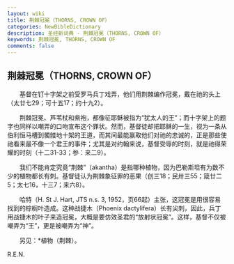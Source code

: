 ```yaml
---
layout: wiki
title: 荆棘冠冕（THORNS, CROWN OF）
categories: NewBibleDictionary
description: 圣经新词典 - 荆棘冠冕（THORNS, CROWN OF）
keywords: 荆棘冠冕, THORNS, CROWN OF
comments: false
---
```


## 荆棘冠冕（THORNS, CROWN OF）

　　基督在钉十字架之前受罗马兵丁戏弄，他们用荆棘编作冠冕，戴在祂的头上（太廿七29；可十五17；约十九2）。

　　荆棘冠冕、芦苇杖和紫袍，都像征耶稣被指为“犹太人的王”；而十字架上的题字也同样以嘲弄的口吻宣布这个罪状。然而，基督徒却把耶稣的一生，视为一条从伯利恒马槽到髑髅地十架的王道，而其间最能赢取他们对祂的忠诚的，正是那些使祂看来最不像一个君王的事件；尤其是对约翰来说，基督受辱的时刻，就是祂得荣耀的时刻（十二31-33；参：来二9）。

　　我们不能肯定究竟“荆棘”（akantha）是指哪种植物，因为巴勒斯坦有为数不少的植物都长有刺。基督徒认为荆棘象征罪的恶果（创三18；民卅三55；箴廿二5；太七16，十三7；来六8）。

　　哈特（H. St J. Hart, JTS n.s. 3, 1952，页66起）主张，这冠冕是用很容易找到的棕榈叶造成。这种战捷木（Phoenix dactylifera）长有尖刺，因此，兵丁用战捷木的叶子来造冠冕，大概是要仿效圣君的“放射状冠冕”。这样，基督不仅被嘲弄为“王”，更是被嘲弄为“神”。

　　另见：*植物（荆棘）。

R.E.N.








